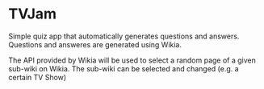 # TVJam

Simple quiz app that automatically generates questions and answers. 
Questions and answeres are generated using Wikia.

The API provided by Wikia will be used to select a random page of a given sub-wiki on Wikia. The sub-wiki can be selected and changed (e.g. a certain TV Show)
